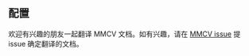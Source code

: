 ## 配置

欢迎有兴趣的朋友一起翻译 MMCV 文档。如有兴趣，请在 [MMCV issue](https://github.com/open-mmlab/mmcv/issues) 提 issue 确定翻译的文档。
